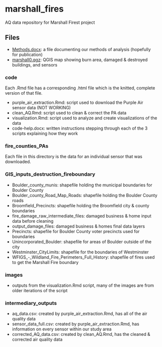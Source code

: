 # marshall_fires
AQ data repository for Marshall Firest project

## Files
- [Methods.docx](../Methods.docx): a file documenting our methods of analysis (hopefully for publication)
- [marshall0.qgz](../marshall0.qgz): QGIS map showing burn area, damaged & destroyed buildings, and sensors

### code
Each .Rmd file has a corresponding .html file which is the knitted, complete version of that file.
- purple_air_extraction.Rmd: script used to download the Purple Air sensor data (NOT WORKING)
- clean_AQ.Rmd: script used to clean & correct the PA data
- visualization.Rmd: script used to analyze and create visualizations of the data
- code-help.docx: written instructions stepping through each of the 3 scripts explaining how they work

### fire_counties_PAs
Each file in this directory is the data for an individual sensor that was downloaded.

### GIS_inputs_destruction_fireboundary
- Boulder_county_munis: shapefile holding the municipal boundaries for Boulder County
- Boulder_county_Road_Map_Roads: shapefile holding the Boulder County roads
- Broomfield_Precincts: shapefile holding the Broomfield city & county boundaries
- fire_damage_raw_intermediate_files: damaged business & home input data before cleaning
- output_damage_files: damaged business & homes final data layers
- Precincts: shapefile for Boulder County voter precincts used for boundaries
- Unincorporated_Boulder: shapefile for areas of Boulder outside of the city
- Westminster_CityLimits: shapefile for the boundaries of Westminster
- WFIGS_-_Wildland_Fire_Perimeters_Full_History: shapefile of fires used to get the Marshall Fire boundary

### images
- outputs from the visualization.Rmd script, many of the images are from older iterations of the script

### intermediary_outputs
- aq_data.csv: created by purple_air_extraction.Rmd, has all of the air quality data
- sensor_data_full.csv: created by purple_air_extraction.Rmd, has information on every sensor within our study area
- corrected_AQ_data.csv: created by clean_AQ.Rmd, has the cleaned & corrected air quality data
